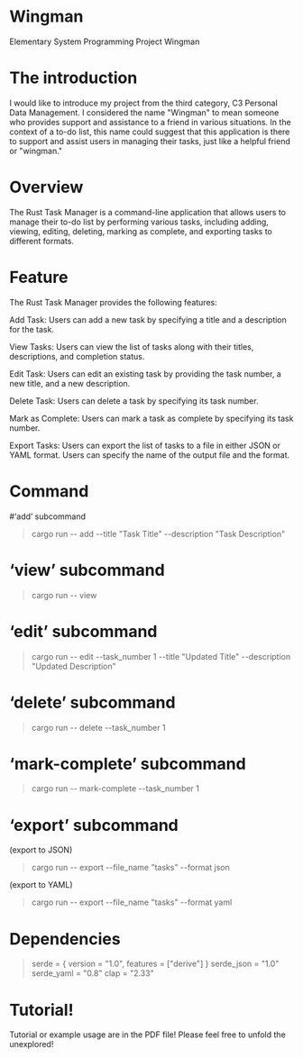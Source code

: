 # Wingman
Elementary System Programming Project Wingman

# The introduction
I would like to introduce my project from the third category, C3 Personal Data Management. I considered the name "Wingman" to mean someone who provides support and assistance to a friend in various situations. In the context of a to-do list, this name could suggest that this application is there to support and assist users in managing their tasks, just like a helpful friend or "wingman."

# Overview 
The Rust Task Manager is a command-line application that allows users to manage their to-do list by performing various tasks, including adding, viewing, editing, deleting, marking as complete, and exporting tasks to different formats.



# Feature 
The Rust Task Manager provides the following features: 

Add Task: Users can add a new task by specifying a title and a description for the task. 

View Tasks: Users can view the list of tasks along with their titles, descriptions, and completion status. 

Edit Task: Users can edit an existing task by providing the task number, a new title, and a new description. 

Delete Task: Users can delete a task by specifying its task number. 

Mark as Complete: Users can mark a task as complete by specifying its task number. 

Export Tasks: Users can export the list of tasks to a file in either JSON or YAML format. Users can specify the name of the output file and the format.



# Command 
#‘add’ subcommand
> cargo run -- add --title "Task Title" --description "Task Description"

# ‘view’ subcommand
> cargo run -- view

# ‘edit’ subcommand
> cargo run -- edit --task_number 1 --title "Updated Title" --description "Updated Description"

# ‘delete’ subcommand
> cargo run -- delete --task_number 1

# ‘mark-complete’ subcommand
> cargo run -- mark-complete --task_number 1

# ‘export’ subcommand
(export to JSON)
> cargo run -- export --file_name "tasks" --format json

(export to YAML)
> cargo run -- export --file_name "tasks" --format yaml

# Dependencies
> serde = { version = "1.0", features = ["derive"] }
> serde_json = "1.0"
> serde_yaml = "0.8"
> clap = "2.33"


# Tutorial!
Tutorial or example usage are in the PDF file! Please feel free to unfold the unexplored!
